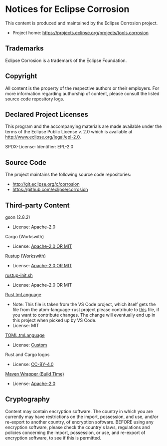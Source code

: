 # Notices for Eclipse Corrosion

This content is produced and maintained by the Eclipse Corrosion project.

* Project home: https://projects.eclipse.org/projects/tools.corrosion

## Trademarks

Eclipse Corrosion is a trademark of the Eclipse Foundation.

## Copyright

All content is the property of the respective authors or their employers. For
more information regarding authorship of content, please consult the listed
source code repository logs.

## Declared Project Licenses

This program and the accompanying materials are made available under the terms
of the Eclipse Public License v. 2.0 which is available at
http://www.eclipse.org/legal/epl-2.0.

SPDX-License-Identifier: EPL-2.0

## Source Code

The project maintains the following source code repositories:

* http://git.eclipse.org/c/corrosion
* https://github.com/eclipse/corrosion

## Third-party Content

gson (2.8.2)
* License: Apache-2.0

Cargo (Workswith)
* License: [Apache-2.0 OR MIT](https://github.com/rust-lang/cargo#license)

Rustup (Workswith)
* License: [Apache-2.0 OR MIT](https://github.com/rust-lang/rustup/tree/1.20.1#license)

[rustup-init.sh](https://raw.githubusercontent.com/rust-lang/rustup.rs/1.20.2/rustup-init.sh)
* License: Apache-2.0 OR MIT

[Rust.tmLanguage](https://github.com/microsoft/vscode/blob/1.41.1/extensions/rust/syntaxes/rust.tmLanguage.json)
* Note: This file is taken from the VS Code project, which itself gets the file from the atom-language-rust project
  please contribute to [this](https://github.com/zargony/atom-language-rust/blob/master/grammars/rust.cson) file, if
  you want to contribute changes. The change will eventually end up in this project when picked up by VS Code.
* License: MIT

[TOML.tmLanguage](https://github.com/LucasBullen/corrosion/commit/c2b13af2e08622c177df4b12e48c47a61de01e69)
* License: [Custom](https://github.com/textmate/toml.tmbundle/blob/37c532ae892d2af2da76e05918af673efc1111a6/README.mdown)

Rust and Cargo logos
* License: [CC-BY-4.0](https://www.rust-lang.org/en-US/legal.html)

[Maven Wrapper (Build Time)](https://github.com/takari/maven-wrapper/tree/maven-wrapper-0.5.6)
* License: [Apache-2.0](https://github.com/takari/maven-wrapper/blob/maven-wrapper-0.5.6/LICENSE.txt)

## Cryptography

Content may contain encryption software. The country in which you are currently
may have restrictions on the import, possession, and use, and/or re-export to
another country, of encryption software. BEFORE using any encryption software,
please check the country's laws, regulations and policies concerning the import,
possession, or use, and re-export of encryption software, to see if this is
permitted.